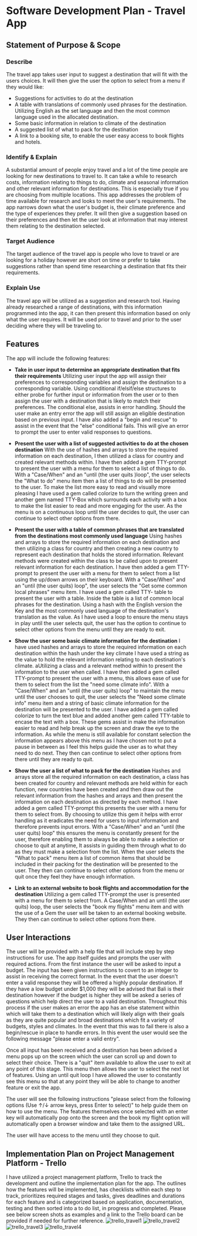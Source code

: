 # Software Development Plan - Travel App

## Statement of Purpose & Scope

### Describe
The travel app takes user input to suggest a destination that will fit with the users choices.
It will then give the user the option to select from a menu if they would like:
- Suggestions for activities to do at the destination
- A table with translations of commonly used phrases for the destination. Utilizing English as the set language and then the most common language used in the allocated destination.
- Some basic information in relation to climate of the destination
- A suggested list of what to pack for the destination
- A link to a booking site, to enable the user easy access to book flights and hotels.
### Identify & Explain
A substantial amount of people enjoy travel and a lot of the time people are looking for new destinations to travel to. It can take a while to research costs, information relating to things to do, climate and seasonal information and other relevant information for destinations. This is especially true if you are choosing from multiple locations. This app addresses the problem of time available for research and looks to meet the user's requirements. The app narrows down what the user's budget is, their climate preference and the type of experiences they prefer. It will then give a suggestion based on their preferences and then let the user look at information that may interest them relating to the destination selected. 
### Target Audience
The target audience of the travel app is people who love to travel or are looking for a holiday however are short on time or prefer to take suggestions rather than spend time researching a destination that fits their requirements.
### Explain Use
The travel app will be utilized as a suggestion and research tool. Having  already researched a range of destinations, with this information programmed into the app, it can then present this information based on only what the user requires. It will be used prior to travel and prior to the user deciding where they will be traveling to.

## Features
The app will include the following features:
- **Take in user input to determine an appropriate destination that fits their requirements**
Utilizing user input the app will assign their preferences to corresponding variables and assign the destination to a corresponding variable. Using conditional if/elsif/else structures to either probe for further input or information from the user or to then assign the user with a destination that is likely to match their preferences. The conditional else, assists in error handling. Should the user make an entry error the app will still assign an eligible destination based on previous input. I have also added a "begin and rescue" to assist in the event that the "else" conditional fails. This will give an error to prompt the user to enter valid responses to questions.

- **Present the user with a list of suggested activities to do at the chosen destination**
With the use of hashes and arrays to store the required information on each destination, I then utilized a class for country and created relevant methods within. I have then added a gem TTY-prompt to present the user with a menu for them to select a list of things to do. With a "Case/When" and an "until (the user quits )loop", the user selects the "What to do" menu item then a list of things to do will be presented to the user. To make the list more easy to read and visually more pleasing I have used a gem called colorize to turn the writing green and another gem named TTY-Box which surrounds each activity with a box to make the list easier to read and more engaging for the user. As the menu is on a continuous loop until the user decides to quit, the user can continue to select other options from there.

- **Present the user with a table of common phrases that are translated from the destinations most commonly used language**
Using hashes and arrays to store the required information on each destination and then utilizing a class for country and then creating a new country to represent each destination that holds the stored information. Relevant methods were created within the class to be called upon to present relevant information for each destination. I have then added a gem TTY-prompt to present the user with a menu for them to select from a list using the up/down arrows on their keyboard. With a "Case/When" and an "until (the user quits) loop", the user selects the "Get some common local phrases" menu item. I have used a gem called TTY- table to present the user with a table. Inside the table is a list of common local phrases for the destination. Using a hash with the English version the Key and the most commonly used language of the destination's translation as the value. As I have used a loop to ensure the menu stays in play until the user selects quit, the user has the option to continue to select other options from the menu until they are ready to exit.
- **Show the user some basic climate information for the destination**
I have used hashes and arrays to store the required information on each destination within the hash under the key climate I have used a string as the value to hold the relevant information relating to each destination's climate. aUtilizing a class and a relevant method within to present the information to the user when called. I have then added a gem called TTY-prompt to present the user with a menu, this allows ease of use for them to select from the list the "need some climate info". With a "Case/When" and an "until (the user quits) loop" to maintain the menu until the user chooses to quit, the user selects the "Need some climate info" menu item and a string of basic climate information for the destination will be presented to the user. I have added a gem called colorize to turn the text blue and added another gem called TTY-table to encase the text with a box. These gems assist in make the information easier to read and help break up the screen and draw the eye to the information. As while the menu is still available for constant selection the information appears above this menu as I have chosen not to put a pause in between as I feel this helps guide the user as to what they need to do next. They then can continue to select other options from there until they are ready to quit.
- **Show the user a list of what to pack for the destination**
Hashes and arrays store all the required information on each destination, a class has been created for country and relevant methods are held within for each function, new countries have been created and then draw out the relevant information from the hashes and arrays and then present the information on each destination as directed by each method. I have added a gem called TTY-prompt this presents the user with a menu for them to select from. By choosing to utilize this gem it helps with error handling as it eradicates the need for users to input information and therefore prevents input errors. With a "Case/When" and an "until (the user quits) loop" this ensures the menu is constantly present for the user, therefore enabling them to always be able to make a selection or choose to quit at anytime, It assists in guiding them through what to do as they must make a selection from the list. When the user selects the "What to pack" menu item a list of common items that should be included in their packing for the destination will be presented to the user. They then can continue to select other options from the menu or quit once they feel they have enough information.

- **Link to an external website to book flights and accommodation for the destination**
Utilizing a gem called TTY-prompt the user is presented with a menu for them to select from. A Case/When and an until (the user quits) loop, the user selects the "book my flights" menu item and with the use of a Gem the user will be taken to an external booking website. They then can continue to select other options from there.

## User Interactions
The user will be provided with a help file that will include step by step instructions for use. The app itself guides and prompts the user with required actions. From the first instance the user will be asked to input a budget. The input has been given instructions to covert to an integer to assist in receiving the correct format. In the event that the user doesn't enter a valid response they will be offered a highly popular destination. If they have a low budget under $1,000 they will be advised that Bali is their destination however if the budget is higher they will be asked a series of questions which help direct the user to a valid destination. Throughout this process if the user makes an error the app has an else statement within which will take them to a destination which will likely align with their goals as they are quite popular and broad destinations which fit a variety of budgets, styles and climates. In the event that this was to fail there is also a begin/rescue in place to handle errors. In this event the user would see the following message "please enter a valid entry". 

Once all input has been received and a destination has been advised a menu pops up on the screen which the user can scroll up and down to select their choice. There is a "quit" item available to allow the user to exit at any point of this stage. This menu then allows the user to select the next lot of features. Using an until quit loop I have allowed the user to constantly see this menu so that at any point they will be able to change to another feature or exit the app.

The user will see the following instructions "please select from the following options (Use ↑/↓ arrow keys, press Enter to select)"
to help guide them on how to use the menu. The features themselves once selected with an enter key will automatically pop onto the screen and the book my flight option will automatically open a browser window and take them to the assigned URL.

The user will have access to the menu until they choose to quit.

## Implementation Plan on Project Management Platform - Trello
I have utilized a project management platform, Trello to track the development and outline the implementation plan for the app.
The outlines how the features will be implemented, has checklists within each step to track, prioritizes required stages and tasks, gives deadlines and durations for each feature and is categorized based on application, documentation, testing and then sorted into a to do list, in progress and completed. Please see below screen shots as examples and a link to the Trello board can be provided if needed for further reference.
![trello_travel1](./trello_travel1.png)
![trello_travel2](./trello_travel2.png)
![trello_travel3](./trello_travel3.png)
![trello_travel4](./trello_travel4.png)



